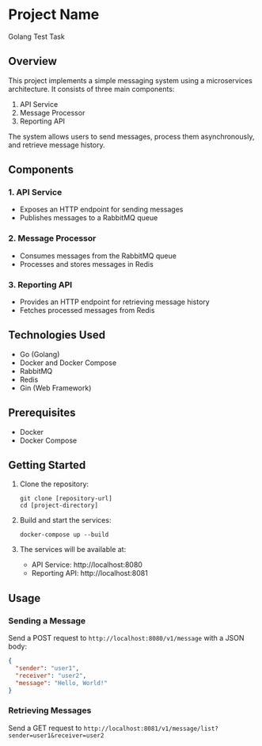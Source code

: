 # Project Name

Golang Test Task

## Overview

This project implements a simple messaging system using a microservices architecture. It consists of three main components:

1. API Service
2. Message Processor
3. Reporting API

The system allows users to send messages, process them asynchronously, and retrieve message history.

## Components

### 1. API Service

- Exposes an HTTP endpoint for sending messages
- Publishes messages to a RabbitMQ queue

### 2. Message Processor

- Consumes messages from the RabbitMQ queue
- Processes and stores messages in Redis

### 3. Reporting API

- Provides an HTTP endpoint for retrieving message history
- Fetches processed messages from Redis

## Technologies Used

- Go (Golang)
- Docker and Docker Compose
- RabbitMQ
- Redis
- Gin (Web Framework)

## Prerequisites

- Docker
- Docker Compose

## Getting Started

1. Clone the repository:
   ```
   git clone [repository-url]
   cd [project-directory]
   ```

2. Build and start the services:
   ```
   docker-compose up --build
   ```

3. The services will be available at:
   - API Service: http://localhost:8080
   - Reporting API: http://localhost:8081

## Usage

### Sending a Message

Send a POST request to `http://localhost:8080/v1/message` with a JSON body:

```json
{
  "sender": "user1",
  "receiver": "user2",
  "message": "Hello, World!"
}
```

### Retrieving Messages

Send a GET request to `http://localhost:8081/v1/message/list?sender=user1&receiver=user2`